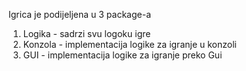 Igrica je podijeljena u 3 package-a
1. Logika - sadrzi svu logoku igre
2. Konzola - implementacija logike za igranje u konzoli
3. GUI - implementacija logike za igranje preko Gui
